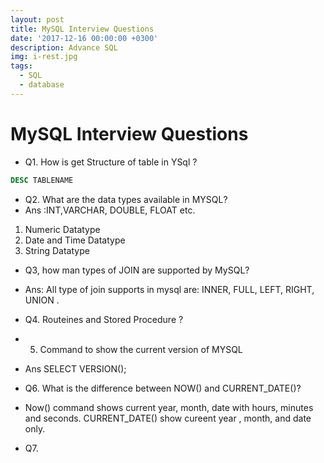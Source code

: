 ```yaml
---
layout: post
title: MySQL Interview Questions
date: '2017-12-16 00:00:00 +0300'
description: Advance SQL
img: i-rest.jpg
tags:
  - SQL
  - database
---
```


# MySQL Interview Questions
- Q1.  How is get Structure of table in YSql ?
```SQL
DESC TABLENAME
```
- Q2. What are the data types available in MYSQL?
- Ans :INT,VARCHAR, DOUBLE, FLOAT etc.
1. Numeric Datatype
2. Date and Time Datatype
3. String Datatype

- Q3, how man types of JOIN are supported by MySQL?
- Ans: All type of join supports in mysql are: INNER, FULL, LEFT, RIGHT, UNION .

- Q4. Routeines and Stored Procedure ?

- 05. Command to show the current version of MYSQL
- Ans SELECT VERSION();

- Q6. What is the difference between NOW() and CURRENT_DATE()?
- Now() command shows current year, month, date with hours, minutes and seconds. CURRENT_DATE() show cureent year , month, and date only.

- Q7.
